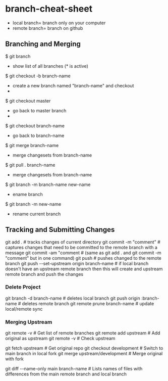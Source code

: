 # branch-cheat-sheet

- local branch= branch only on your computer
- remote branch= branch on github

## Branching and Merging

$ git branch                                     
  - show list of all branches (* is active)

$ git checkout -b branch-name                                      
  - create a new branch named "branch-name" and checkout
  - 
$ git checkout master                                     
  - go back to master branch
  - 
$ git checkout branch-name                                      
  - go back to branch-name

$ git merge branch-name                                     
  - merge changesets from branch-name

$ git pull . branch-name                                     
  - merge changesets from branch-name

$ git branch -m branch-name new-name                                     
  - ename branch

$ git branch -m new-name                                     
  - rename current branch

## Tracking and Submitting Changes
git add .                                       # tracks changes of current directory
git commit -m "comment"                         # captures changes that need to be committed to the remote branch with a message
git commit -am "comment                         # (same as git add . and git commit -m "comment" but in one command)
git push                                        # pushes changed to the remote branch
git push --set-upstream origin branch-name      # if local branch doesn't have an upstream remote branch then this will create and upstream remote branch and push the changes


### Delete Project
git branch -d branch-name  	                    # deletes local branch
git push origin :branch-name	                  # deletes remote branch
git remote prune branch-name	                  # update local/remote sync


### Merging Upstream

git remote -v 									                # Get list of remote branches
git remote add upstream <upstream github url>	  # Add original as upstream
git remote -v 									                # Check upstream

git fetch upstream 								              # Get original repo
git checkout development						            # Switch to main branch in local fork
git merge upstream/development					        # Merge original with fork

git diff --name-only main branch-name		        # Lists names of files with differences from the main remote branch and local branch
  
  
  
